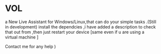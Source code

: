 # VOL
a New Live Assistant for Windows/Linux,that can do your simple tasks .(Still in development)
install the dependcies ,i have added a description to check that out from ,then just restart your device [same even if u are using a virtual machine ]

Contact me for any help )
